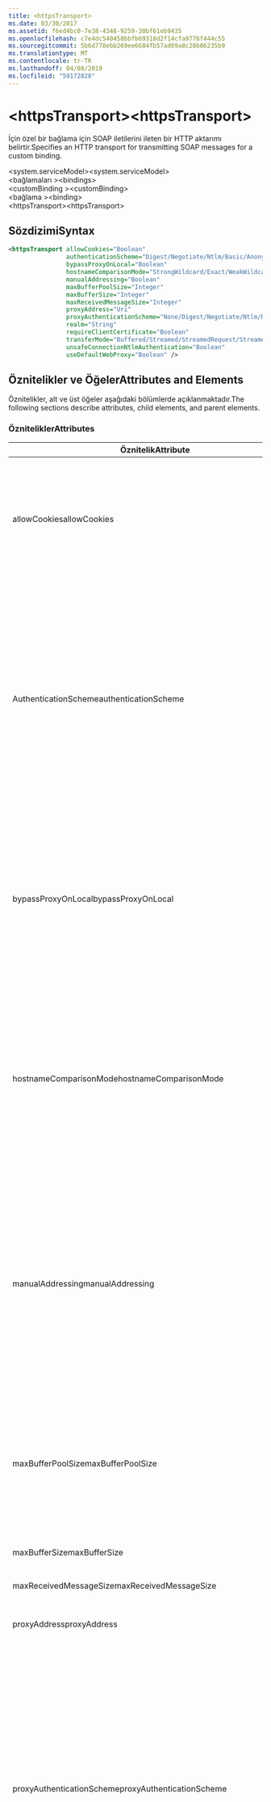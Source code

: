 ```yaml
---
title: <httpsTransport>
ms.date: 03/30/2017
ms.assetid: f6ed4bc0-7e38-4348-9259-30bf61eb9435
ms.openlocfilehash: c7e4dc540458bbfb69318d2f14cfa9776f444c55
ms.sourcegitcommit: 5b6d778ebb269ee6684fb57ad69a8c28b06235b9
ms.translationtype: MT
ms.contentlocale: tr-TR
ms.lasthandoff: 04/08/2019
ms.locfileid: "59172828"
---
```

# <a name="httpstransport"></a><span data-ttu-id="eec50-101">\<httpsTransport></span><span class="sxs-lookup"><span data-stu-id="eec50-101">\<httpsTransport></span></span>
<span data-ttu-id="eec50-102">İçin özel bir bağlama için SOAP iletilerini ileten bir HTTP aktarımı belirtir.</span><span class="sxs-lookup"><span data-stu-id="eec50-102">Specifies an HTTP transport for transmitting SOAP messages for a custom binding.</span></span>  
  
 <span data-ttu-id="eec50-103">\<system.serviceModel></span><span class="sxs-lookup"><span data-stu-id="eec50-103">\<system.serviceModel></span></span>  
<span data-ttu-id="eec50-104">\<bağlamaları ></span><span class="sxs-lookup"><span data-stu-id="eec50-104">\<bindings></span></span>  
<span data-ttu-id="eec50-105">\<customBinding ></span><span class="sxs-lookup"><span data-stu-id="eec50-105">\<customBinding></span></span>  
<span data-ttu-id="eec50-106">\<bağlama ></span><span class="sxs-lookup"><span data-stu-id="eec50-106">\<binding></span></span>  
<span data-ttu-id="eec50-107">\<httpsTransport></span><span class="sxs-lookup"><span data-stu-id="eec50-107">\<httpsTransport></span></span>  
  
## <a name="syntax"></a><span data-ttu-id="eec50-108">Sözdizimi</span><span class="sxs-lookup"><span data-stu-id="eec50-108">Syntax</span></span>  
  
```xml  
<httpsTransport allowCookies="Boolean"
                authenticationScheme="Digest/Negotiate/Ntlm/Basic/Anonymous"
                bypassProxyOnLocal="Boolean"
                hostnameComparisonMode="StrongWildcard/Exact/WeakWildcard"
                manualAddressing="Boolean"
                maxBufferPoolSize="Integer"
                maxBufferSize="Integer"
                maxReceivedMessageSize="Integer"
                proxyAddress="Uri"
                proxyAuthenticationScheme="None/Digest/Negotiate/Ntlm/Basic/Anonymous"
                realm="String"
                requireClientCertificate="Boolean"
                transferMode="Buffered/Streamed/StreamedRequest/StreamedResponse"
                unsafeConnectionNtlmAuthentication="Boolean"
                useDefaultWebProxy="Boolean" />
```  
  
## <a name="attributes-and-elements"></a><span data-ttu-id="eec50-109">Öznitelikler ve Öğeler</span><span class="sxs-lookup"><span data-stu-id="eec50-109">Attributes and Elements</span></span>  
 <span data-ttu-id="eec50-110">Öznitelikler, alt ve üst öğeler aşağıdaki bölümlerde açıklanmaktadır.</span><span class="sxs-lookup"><span data-stu-id="eec50-110">The following sections describe attributes, child elements, and parent elements.</span></span>  
  
### <a name="attributes"></a><span data-ttu-id="eec50-111">Öznitelikler</span><span class="sxs-lookup"><span data-stu-id="eec50-111">Attributes</span></span>  
  
|<span data-ttu-id="eec50-112">Öznitelik</span><span class="sxs-lookup"><span data-stu-id="eec50-112">Attribute</span></span>|<span data-ttu-id="eec50-113">Açıklama</span><span class="sxs-lookup"><span data-stu-id="eec50-113">Description</span></span>|  
|---------------|-----------------|  
|<span data-ttu-id="eec50-114">allowCookies</span><span class="sxs-lookup"><span data-stu-id="eec50-114">allowCookies</span></span>|<span data-ttu-id="eec50-115">İstemcinin tanımlama bilgilerini kabul eder ve bunları gelecekteki isteklerde yayar belirten bir Boole değeri.</span><span class="sxs-lookup"><span data-stu-id="eec50-115">A Boolean value that specifies whether the client accepts cookies and propagates them on future requests.</span></span> <span data-ttu-id="eec50-116">Varsayılan, `false` değeridir.</span><span class="sxs-lookup"><span data-stu-id="eec50-116">The default is `false`.</span></span><br /><br /> <span data-ttu-id="eec50-117">Tanımlama bilgileri kullanan ASMX Web Hizmetleri ile etkileşim kurduğunuzda bu özniteliği kullanabilirsiniz.</span><span class="sxs-lookup"><span data-stu-id="eec50-117">You can use this attribute when you interact with ASMX Web services that use cookies.</span></span> <span data-ttu-id="eec50-118">Bu şekilde, sunucudan döndürülen tanımlama bilgilerini aydaki hizmet için tüm istemci isteklerini otomatik olarak kopyalanır emin olabilirsiniz.</span><span class="sxs-lookup"><span data-stu-id="eec50-118">In this way, you can be sure that the cookies returned from the server are automatically copied to all future client requests for that service.</span></span>|  
|<span data-ttu-id="eec50-119">AuthenticationScheme</span><span class="sxs-lookup"><span data-stu-id="eec50-119">authenticationScheme</span></span>|<span data-ttu-id="eec50-120">HTTP dinleyicisi tarafından işlenen istemci isteklerinin kimliğini doğrulamak için kullanılan protokolü belirtir.</span><span class="sxs-lookup"><span data-stu-id="eec50-120">Specifies the protocol used to authenticate client requests being processed by an HTTP listener.</span></span> <span data-ttu-id="eec50-121">Geçerli değerler şunlardır:</span><span class="sxs-lookup"><span data-stu-id="eec50-121">Valid values include the following:</span></span><br /><br /> <span data-ttu-id="eec50-122">-Özet: Özet kimlik doğrulaması belirtir.</span><span class="sxs-lookup"><span data-stu-id="eec50-122">-   Digest: Specifies digest authentication.</span></span><br /><span data-ttu-id="eec50-123">-Anlaşma: Kimlik doğrulama düzeni belirlemek için istemci ile görüşür.</span><span class="sxs-lookup"><span data-stu-id="eec50-123">-   Negotiate: Negotiates with the client to determine the authentication scheme.</span></span> <span data-ttu-id="eec50-124">İstemci ve sunucu Kerberos destekliyorsa, kullanılır; Aksi takdirde, NTLM kullanılır.</span><span class="sxs-lookup"><span data-stu-id="eec50-124">If both client and server support Kerberos, it is used; otherwise, NTLM is used.</span></span><br /><span data-ttu-id="eec50-125">-   Ntlm: NTLM kimlik doğrulaması belirtir.</span><span class="sxs-lookup"><span data-stu-id="eec50-125">-   Ntlm: Specifies NTLM authentication.</span></span><br /><span data-ttu-id="eec50-126">-Temel: Temel kimlik doğrulaması belirtir.</span><span class="sxs-lookup"><span data-stu-id="eec50-126">-   Basic: Specifies basic authentication.</span></span><br /><span data-ttu-id="eec50-127">-Anonim: Anonim kimlik doğrulaması belirtir.</span><span class="sxs-lookup"><span data-stu-id="eec50-127">-   Anonymous: Specifies anonymous authentication.</span></span><br /><br /> <span data-ttu-id="eec50-128">Anonim varsayılandır.</span><span class="sxs-lookup"><span data-stu-id="eec50-128">The default is Anonymous.</span></span> <span data-ttu-id="eec50-129">Bu öznitelik türünde <xref:System.Net.AuthenticationSchemes>.</span><span class="sxs-lookup"><span data-stu-id="eec50-129">This attribute is of type <xref:System.Net.AuthenticationSchemes>.</span></span> <span data-ttu-id="eec50-130">Bu öznitelik yalnızca bir kez ayarlanabilir.</span><span class="sxs-lookup"><span data-stu-id="eec50-130">This attribute can only be set once.</span></span>|  
|<span data-ttu-id="eec50-131">bypassProxyOnLocal</span><span class="sxs-lookup"><span data-stu-id="eec50-131">bypassProxyOnLocal</span></span>|<span data-ttu-id="eec50-132">Yerel adresler için proxy sunucusunun atlanıp atlanmayacağını gösteren bir Boole değeri.</span><span class="sxs-lookup"><span data-stu-id="eec50-132">A Boolean value that indicates whether to bypass the proxy server for local addresses.</span></span> <span data-ttu-id="eec50-133">Varsayılan, `false` değeridir.</span><span class="sxs-lookup"><span data-stu-id="eec50-133">The default is `false`.</span></span><br /><br /> <span data-ttu-id="eec50-134">Yerel Adres yerel ağ veya intranet biridir.</span><span class="sxs-lookup"><span data-stu-id="eec50-134">A local address is one that is on the local LAN or intranet.</span></span><br /><br /> <span data-ttu-id="eec50-135">Windows Communication Foundation (WCF) hizmeti adresi ile başlıyorsa proxy her zaman yoksayar `http://localhost`.</span><span class="sxs-lookup"><span data-stu-id="eec50-135">Windows Communication Foundation (WCF) always ignores the proxy if the service address begins with `http://localhost`.</span></span><br /><br /> <span data-ttu-id="eec50-136">Hizmetler için aynı makinede konuşurken bir proxy üzerinden Git istemcilerin istiyorsanız localhost yerine ana bilgisayar adı kullanmanız gerekir.</span><span class="sxs-lookup"><span data-stu-id="eec50-136">You should use the host name rather than localhost if you want clients to go through a proxy when talking to services on the same machine.</span></span>|  
|<span data-ttu-id="eec50-137">hostnameComparisonMode</span><span class="sxs-lookup"><span data-stu-id="eec50-137">hostnameComparisonMode</span></span>|<span data-ttu-id="eec50-138">URI ayrıştırmak için kullanılan HTTP ana bilgisayar adını karşılaştırma modunu belirtir.</span><span class="sxs-lookup"><span data-stu-id="eec50-138">Specifies the HTTP hostname comparison mode used to parse URIs.</span></span> <span data-ttu-id="eec50-139">Geçerli değerler,</span><span class="sxs-lookup"><span data-stu-id="eec50-139">Valid values are,</span></span><br /><br /> <span data-ttu-id="eec50-140">-StrongWildcard: ("+") bağlamında belirtilen şema, bağlantı noktası ve göreli URI, tüm olası ana bilgisayar adları ile eşleşir.</span><span class="sxs-lookup"><span data-stu-id="eec50-140">-   StrongWildcard: ("+") matches all possible hostnames in the context of the specified scheme, port and relative URI.</span></span><br /><span data-ttu-id="eec50-141">-Tam: joker</span><span class="sxs-lookup"><span data-stu-id="eec50-141">-   Exact: no wildcards</span></span><br /><span data-ttu-id="eec50-142">-WeakWildcard: ("\*") bağlamında belirtilen şema, bağlantı noktası ve açıkça eşlenen olmayan göreli UIR ya da güçlü bir joker karakter mekanizması aracılığıyla olası tüm ana bilgisayar adı ile eşleşir.</span><span class="sxs-lookup"><span data-stu-id="eec50-142">-   WeakWildcard: ("\*") matches all possible hostname in the context of the specified scheme, port and relative UIR that have not been matched explicitly or through the strong wildcard mechanism.</span></span><br /><br /> <span data-ttu-id="eec50-143">StrongWildcard varsayılandır.</span><span class="sxs-lookup"><span data-stu-id="eec50-143">The default is StrongWildcard.</span></span> <span data-ttu-id="eec50-144">Bu öznitelik türünde `System.ServiceModel.HostnameComparison`.</span><span class="sxs-lookup"><span data-stu-id="eec50-144">This attribute is of type `System.ServiceModel.HostnameComparison`.</span></span>|  
|<span data-ttu-id="eec50-145">manualAddressing</span><span class="sxs-lookup"><span data-stu-id="eec50-145">manualAddressing</span></span>|<span data-ttu-id="eec50-146">Kullanıcının ileti adresleme denetimini ele geçirmesine olanak tanıyan bir Boole değeri.</span><span class="sxs-lookup"><span data-stu-id="eec50-146">A Boolean value that enables the user to take control of message addressing.</span></span> <span data-ttu-id="eec50-147">Bu özellik, genellikle Uygulama ileti göndermek için çeşitli hedeflere aşağıdakilerden hangisi yeri belirler yönlendirici senaryolarda kullanılır.</span><span class="sxs-lookup"><span data-stu-id="eec50-147">This property is usually used in router scenarios, where the application determines which one of several destinations to send a message to.</span></span><br /><br /> <span data-ttu-id="eec50-148">Ayarlandığında `true`, kanala ileti zaten ele ve ek bilgiler için eklemez varsayar.</span><span class="sxs-lookup"><span data-stu-id="eec50-148">When set to `true`, the channel assumes the message has already been addressed and does not add any additional information to it.</span></span> <span data-ttu-id="eec50-149">Kullanıcı ardından her ileti tek tek ele alabilirsiniz.</span><span class="sxs-lookup"><span data-stu-id="eec50-149">The user can then address every message individually.</span></span><br /><br /> <span data-ttu-id="eec50-150">Ayarlandığında `false`, varsayılan Windows Communication Foundation (WCF) adresleme mekanizmasını tüm iletiler için adresleri otomatik olarak oluşturur.</span><span class="sxs-lookup"><span data-stu-id="eec50-150">When set to `false`, the default Windows Communication Foundation (WCF) addressing mechanism automatically creates addresses for all messages.</span></span><br /><br /> <span data-ttu-id="eec50-151">Varsayılan, `false` değeridir.</span><span class="sxs-lookup"><span data-stu-id="eec50-151">The default is `false`.</span></span>|  
|<span data-ttu-id="eec50-152">maxBufferPoolSize</span><span class="sxs-lookup"><span data-stu-id="eec50-152">maxBufferPoolSize</span></span>|<span data-ttu-id="eec50-153">Arabellek havuzu en büyük boyutunu belirten pozitif bir tamsayı.</span><span class="sxs-lookup"><span data-stu-id="eec50-153">A positive integer that specifies the maximum size of the buffer pool.</span></span> <span data-ttu-id="eec50-154">524288 varsayılandır.</span><span class="sxs-lookup"><span data-stu-id="eec50-154">The default is 524288.</span></span><br /><br /> <span data-ttu-id="eec50-155">WCF pek çok bölümünün arabellekler kullanın.</span><span class="sxs-lookup"><span data-stu-id="eec50-155">Many parts of WCF use buffers.</span></span> <span data-ttu-id="eec50-156">Oluşturma ve arabellek kullanıldıkları her zaman yok etme pahalıdır ve çöp toplama arabellekler için da pahalıdır.</span><span class="sxs-lookup"><span data-stu-id="eec50-156">Creating and destroying buffers each time they are used is expensive, and garbage collection for buffers is also expensive.</span></span> <span data-ttu-id="eec50-157">Arabellek havuzu ile havuzdan bir arabelleğe almak, kullanmak ve tamamladıktan sonra havuza döndürün.</span><span class="sxs-lookup"><span data-stu-id="eec50-157">With buffer pools, you can take a buffer from the pool, use it, and return it to the pool once you are done.</span></span> <span data-ttu-id="eec50-158">Bu nedenle oluşturmak ve yok etme arabellekler yükü önlenmiş olur.</span><span class="sxs-lookup"><span data-stu-id="eec50-158">Thus the overhead in creating and destroying buffers is avoided.</span></span>|  
|<span data-ttu-id="eec50-159">maxBufferSize</span><span class="sxs-lookup"><span data-stu-id="eec50-159">maxBufferSize</span></span>|<span data-ttu-id="eec50-160">Arabelleğin en büyük boyutunu belirten pozitif bir tamsayı.</span><span class="sxs-lookup"><span data-stu-id="eec50-160">A positive integer that specifies the maximum size of the buffer.</span></span> <span data-ttu-id="eec50-161">524288 varsayılandır</span><span class="sxs-lookup"><span data-stu-id="eec50-161">The default is 524288</span></span>|  
|<span data-ttu-id="eec50-162">maxReceivedMessageSize</span><span class="sxs-lookup"><span data-stu-id="eec50-162">maxReceivedMessageSize</span></span>|<span data-ttu-id="eec50-163">Alınan izin verilen en büyük ileti boyutunu belirten pozitif bir tamsayı.</span><span class="sxs-lookup"><span data-stu-id="eec50-163">A positive integer that specifies the maximum allowable message size that can be received.</span></span> <span data-ttu-id="eec50-164">65536 varsayılandır.</span><span class="sxs-lookup"><span data-stu-id="eec50-164">The default is 65536.</span></span>|  
|<span data-ttu-id="eec50-165">proxyAddress</span><span class="sxs-lookup"><span data-stu-id="eec50-165">proxyAddress</span></span>|<span data-ttu-id="eec50-166">HTTP proxy adresini belirten bir URI.</span><span class="sxs-lookup"><span data-stu-id="eec50-166">A URI that specifies the address of the HTTP proxy.</span></span> <span data-ttu-id="eec50-167">Varsa `useSystemWebProxy` olduğu `true`, bu ayar olmalıdır `null`.</span><span class="sxs-lookup"><span data-stu-id="eec50-167">If `useSystemWebProxy` is `true`, this setting must be `null`.</span></span> <span data-ttu-id="eec50-168">Varsayılan, `null` değeridir.</span><span class="sxs-lookup"><span data-stu-id="eec50-168">The default is `null`.</span></span>|  
|<span data-ttu-id="eec50-169">proxyAuthenticationScheme</span><span class="sxs-lookup"><span data-stu-id="eec50-169">proxyAuthenticationScheme</span></span>|<span data-ttu-id="eec50-170">HTTP proxy tarafından işlenen istemci isteklerinin kimliğini doğrulamak için kullanılan protokolü belirtir.</span><span class="sxs-lookup"><span data-stu-id="eec50-170">Specifies the protocol used for authenticating client requests being processed by an HTTP proxy.</span></span> <span data-ttu-id="eec50-171">Geçerli değerler şunlardır:</span><span class="sxs-lookup"><span data-stu-id="eec50-171">Valid values include the following:</span></span><br /><br /> <span data-ttu-id="eec50-172">-Yok: Kimlik doğrulaması gerçekleştirilir.</span><span class="sxs-lookup"><span data-stu-id="eec50-172">-   None: No authentication is performed.</span></span><br /><span data-ttu-id="eec50-173">-Özet: Özet kimlik doğrulaması belirtir.</span><span class="sxs-lookup"><span data-stu-id="eec50-173">-   Digest: Specifies digest authentication.</span></span><br /><span data-ttu-id="eec50-174">-Anlaşma: Kimlik doğrulama düzeni belirlemek için istemci ile görüşür.</span><span class="sxs-lookup"><span data-stu-id="eec50-174">-   Negotiate: Negotiates with the client to determine the authentication scheme.</span></span> <span data-ttu-id="eec50-175">İstemci ve sunucu Kerberos destekliyorsa, kullanılır; Aksi takdirde, NTLM kullanılır.</span><span class="sxs-lookup"><span data-stu-id="eec50-175">If both client and server support Kerberos, it is used; otherwise, NTLM is used.</span></span><br /><span data-ttu-id="eec50-176">-   Ntlm: NTLM kimlik doğrulaması belirtir.</span><span class="sxs-lookup"><span data-stu-id="eec50-176">-   Ntlm: Specifies NTLM authentication.</span></span><br /><span data-ttu-id="eec50-177">-Temel: Temel kimlik doğrulaması belirtir.</span><span class="sxs-lookup"><span data-stu-id="eec50-177">-   Basic: Specifies basic authentication.</span></span><br /><span data-ttu-id="eec50-178">-Anonim: Anonim kimlik doğrulaması belirtir.</span><span class="sxs-lookup"><span data-stu-id="eec50-178">-   Anonymous: Specifies anonymous authentication.</span></span><br /><br /> <span data-ttu-id="eec50-179">Anonim varsayılandır.</span><span class="sxs-lookup"><span data-stu-id="eec50-179">The default is Anonymous.</span></span> <span data-ttu-id="eec50-180">Bu öznitelik türünde <xref:System.Net.AuthenticationSchemes>.</span><span class="sxs-lookup"><span data-stu-id="eec50-180">This attribute is of type <xref:System.Net.AuthenticationSchemes>.</span></span> <span data-ttu-id="eec50-181">Unutmayın <xref:System.Net.AuthenticationSchemes.IntegratedWindowsAuthentication?displayProperty=nameWithType> desteklenmiyor.</span><span class="sxs-lookup"><span data-stu-id="eec50-181">Note that <xref:System.Net.AuthenticationSchemes.IntegratedWindowsAuthentication?displayProperty=nameWithType> is not supported.</span></span>|  
|<span data-ttu-id="eec50-182">Bölge</span><span class="sxs-lookup"><span data-stu-id="eec50-182">realm</span></span>|<span data-ttu-id="eec50-183">Proxy/sunucuda kullanmak için ölge belirten bir dize.</span><span class="sxs-lookup"><span data-stu-id="eec50-183">A string that specifies the realm to use on the proxy/server.</span></span> <span data-ttu-id="eec50-184">Varsayılan değer boş bir dizedir.</span><span class="sxs-lookup"><span data-stu-id="eec50-184">The default is an empty string.</span></span><br /><br /> <span data-ttu-id="eec50-185">Sunucuları, korumalı kaynakların bölümlemek için bölgeleri kullanır.</span><span class="sxs-lookup"><span data-stu-id="eec50-185">Servers use realms to partition protected resources.</span></span> <span data-ttu-id="eec50-186">Her bölüm kendi kimlik doğrulama şeması ve/veya yetkilendirme veritabanına sahip olabilir.</span><span class="sxs-lookup"><span data-stu-id="eec50-186">Each partition can have its own authentication scheme and/or authorization database.</span></span> <span data-ttu-id="eec50-187">Bölge kullanımını etkinleştir, yalnızca temel için kullanılır ve Özet kimlik doğrulaması.</span><span class="sxs-lookup"><span data-stu-id="eec50-187">Realms are used only for basic and digest authentication.</span></span> <span data-ttu-id="eec50-188">Bir istemcinin kimliğini başarıyla doğrulayan, sonra kimlik doğrulama, belirli bir bölgedeki tüm kaynaklar için geçerlidir.</span><span class="sxs-lookup"><span data-stu-id="eec50-188">After a client successfully authenticates, the authentication is valid for all resources in a given realm.</span></span> <span data-ttu-id="eec50-189">RFC 2617 en bölgeleri ayrıntılı bir açıklaması için bkz. [IETF Web sitesi](https://www.ietf.org).</span><span class="sxs-lookup"><span data-stu-id="eec50-189">For a detailed description of realms, see RFC 2617 at the [IETF website](https://www.ietf.org).</span></span>|  
|<span data-ttu-id="eec50-190">requireClientCertificate</span><span class="sxs-lookup"><span data-stu-id="eec50-190">requireClientCertificate</span></span>|<span data-ttu-id="eec50-191">Sunucunun HTTPS el sıkışmasının bir parçası olarak bir istemci sertifikası sağlanması için sunucunun istemci gerektirip gerektirmediğini belirten bir Boole değeri.</span><span class="sxs-lookup"><span data-stu-id="eec50-191">A Boolean value that specifies if the server requires the client to provide a client certificate as part of the HTTPS handshake.</span></span> <span data-ttu-id="eec50-192">Varsayılan, `false` değeridir.</span><span class="sxs-lookup"><span data-stu-id="eec50-192">The default is `false`.</span></span>|  
|<span data-ttu-id="eec50-193">transferMode</span><span class="sxs-lookup"><span data-stu-id="eec50-193">transferMode</span></span>|<span data-ttu-id="eec50-194">İletileri ara belleğe veya akışa veya bir istek belirtir veya yanıt.</span><span class="sxs-lookup"><span data-stu-id="eec50-194">Specifies whether messages are buffered or streamed or a request or response.</span></span> <span data-ttu-id="eec50-195">Geçerli değerler şunlardır:</span><span class="sxs-lookup"><span data-stu-id="eec50-195">Valid values include the following:</span></span><br /><br /> <span data-ttu-id="eec50-196">-Arabelleğe alındı: İstek ve yanıt iletileri arabelleğe alınır.</span><span class="sxs-lookup"><span data-stu-id="eec50-196">-   Buffered: The request and response messages are buffered.</span></span><br /><span data-ttu-id="eec50-197">-Akış: İstek ve yanıt iletilerinin aktarılır.</span><span class="sxs-lookup"><span data-stu-id="eec50-197">-   Streamed: The request and response messages are streamed.</span></span><br /><span data-ttu-id="eec50-198">-StreamedRequest: İstek iletisi sağlanacağına ve yanıt iletisi arabelleğe alındı.</span><span class="sxs-lookup"><span data-stu-id="eec50-198">-   StreamedRequest: The request message is streamed and the response message is buffered.</span></span><br /><span data-ttu-id="eec50-199">-   StreamedResponse: İstek iletisi arabelleğe alınır ve yanıt iletisi akış.</span><span class="sxs-lookup"><span data-stu-id="eec50-199">-   StreamedResponse: The request message is buffered and the response message is streamed.</span></span><br /><br /> <span data-ttu-id="eec50-200">Varsayılan arabelleğe alınır.</span><span class="sxs-lookup"><span data-stu-id="eec50-200">The default is Buffered.</span></span> <span data-ttu-id="eec50-201">Bu öznitelik türünde <xref:System.ServiceModel.TransferMode>.</span><span class="sxs-lookup"><span data-stu-id="eec50-201">This attribute is of type <xref:System.ServiceModel.TransferMode>.</span></span>|  
|<span data-ttu-id="eec50-202">unsafeConnectionNtlmAuthentication</span><span class="sxs-lookup"><span data-stu-id="eec50-202">unsafeConnectionNtlmAuthentication</span></span>|<span data-ttu-id="eec50-203">Güvensiz bağlantı paylaşımının sunucu üzerinde etkin olup olmadığını belirten bir Boole değeri.</span><span class="sxs-lookup"><span data-stu-id="eec50-203">A Boolean value that specifies whether Unsafe Connection Sharing is enabled on the server.</span></span> <span data-ttu-id="eec50-204">Varsayılan, `false` değeridir.</span><span class="sxs-lookup"><span data-stu-id="eec50-204">The default is `false`.</span></span> <span data-ttu-id="eec50-205">Etkinleştirilirse, NTLM kimlik doğrulaması her TCP bağlantısı için bir kez gerçekleştirilir.</span><span class="sxs-lookup"><span data-stu-id="eec50-205">If enabled, NTLM authentication is performed once on each TCP connection.</span></span>|  
|<span data-ttu-id="eec50-206">useDefaultWebProxy</span><span class="sxs-lookup"><span data-stu-id="eec50-206">useDefaultWebProxy</span></span>|<span data-ttu-id="eec50-207">Makine genelindeki proxy ayarlarının kullanıcıya özel ayarlar yerine kullanılır olup olmadığını belirten bir Boole değeri.</span><span class="sxs-lookup"><span data-stu-id="eec50-207">A Boolean value that specifies whether the machine-wide proxy settings are used rather than the user specific settings.</span></span> <span data-ttu-id="eec50-208">Varsayılan, `true` değeridir.</span><span class="sxs-lookup"><span data-stu-id="eec50-208">The default is `true`.</span></span>|  
  
### <a name="child-elements"></a><span data-ttu-id="eec50-209">Alt Öğeler</span><span class="sxs-lookup"><span data-stu-id="eec50-209">Child Elements</span></span>  
 <span data-ttu-id="eec50-210">Yok.</span><span class="sxs-lookup"><span data-stu-id="eec50-210">None.</span></span>  
  
### <a name="parent-elements"></a><span data-ttu-id="eec50-211">Üst Öğeler</span><span class="sxs-lookup"><span data-stu-id="eec50-211">Parent Elements</span></span>  
  
|<span data-ttu-id="eec50-212">Öğe</span><span class="sxs-lookup"><span data-stu-id="eec50-212">Element</span></span>|<span data-ttu-id="eec50-213">Açıklama</span><span class="sxs-lookup"><span data-stu-id="eec50-213">Description</span></span>|  
|-------------|-----------------|  
|[<span data-ttu-id="eec50-214">\<bağlama ></span><span class="sxs-lookup"><span data-stu-id="eec50-214">\<binding></span></span>](../../../../../docs/framework/misc/binding.md)|<span data-ttu-id="eec50-215">Özel bağlama tüm bağlama yeteneklerini tanımlar.</span><span class="sxs-lookup"><span data-stu-id="eec50-215">Defines all binding capabilities of the custom binding.</span></span>|  
  
## <a name="remarks"></a><span data-ttu-id="eec50-216">Açıklamalar</span><span class="sxs-lookup"><span data-stu-id="eec50-216">Remarks</span></span>  
 <span data-ttu-id="eec50-217">`httpsTransport` Öğesi, başlangıç noktası HTTPS Aktarım Protokolü uygulayan özel bağlamayı oluşturmak için.</span><span class="sxs-lookup"><span data-stu-id="eec50-217">The `httpsTransport` element is the starting point for creating a custom binding that implements the HTTPS transport protocol.</span></span> <span data-ttu-id="eec50-218">Güvenli birlikte çalışabilirlik amaçlarıyla kullanılan birincil taşıma https'dir.</span><span class="sxs-lookup"><span data-stu-id="eec50-218">HTTPS is the primary transport used for secure interoperability purposes.</span></span> <span data-ttu-id="eec50-219">HTTPS, diğer Web hizmetlerini yığınları birlikte çalışabilirliği sağlamak için Windows Communication Foundation (WCF) tarafından desteklenir.</span><span class="sxs-lookup"><span data-stu-id="eec50-219">HTTPS is supported by the Windows Communication Foundation (WCF) to ensure interoperability with other Web services stacks.</span></span>  
  
## <a name="see-also"></a><span data-ttu-id="eec50-220">Ayrıca bkz.</span><span class="sxs-lookup"><span data-stu-id="eec50-220">See also</span></span>

- <xref:System.ServiceModel.Configuration.HttpsTransportElement>
- <xref:System.ServiceModel.Channels.HttpsTransportBindingElement>
- <xref:System.ServiceModel.Channels.TransportBindingElement>
- <xref:System.ServiceModel.Channels.CustomBinding>
- [<span data-ttu-id="eec50-221">Taşımalar</span><span class="sxs-lookup"><span data-stu-id="eec50-221">Transports</span></span>](../../../../../docs/framework/wcf/feature-details/transports.md)
- [<span data-ttu-id="eec50-222">Taşıma Seçme</span><span class="sxs-lookup"><span data-stu-id="eec50-222">Choosing a Transport</span></span>](../../../../../docs/framework/wcf/feature-details/choosing-a-transport.md)
- [<span data-ttu-id="eec50-223">Bağlamalar</span><span class="sxs-lookup"><span data-stu-id="eec50-223">Bindings</span></span>](../../../../../docs/framework/wcf/bindings.md)
- [<span data-ttu-id="eec50-224">Bağlamaları Genişletme</span><span class="sxs-lookup"><span data-stu-id="eec50-224">Extending Bindings</span></span>](../../../../../docs/framework/wcf/extending/extending-bindings.md)
- [<span data-ttu-id="eec50-225">Özel Bağlamalar</span><span class="sxs-lookup"><span data-stu-id="eec50-225">Custom Bindings</span></span>](../../../../../docs/framework/wcf/extending/custom-bindings.md)
- [<span data-ttu-id="eec50-226">\<customBinding ></span><span class="sxs-lookup"><span data-stu-id="eec50-226">\<customBinding></span></span>](../../../../../docs/framework/configure-apps/file-schema/wcf/custombinding.md)
